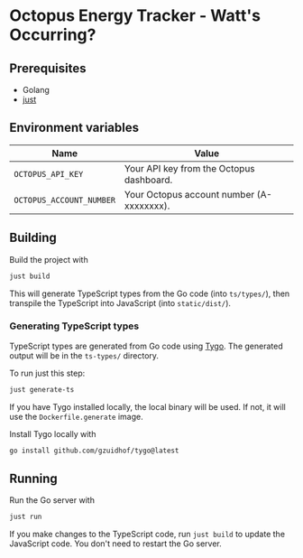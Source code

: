# Octopus Energy Tracker - Watt's Occurring?

## Prerequisites

- Golang
- [just](https://github.com/casey/just)

## Environment variables

| Name                     | Value                                     |
| ------------------------ | ----------------------------------------- |
| `OCTOPUS_API_KEY`        | Your API key from the Octopus dashboard.  |
| `OCTOPUS_ACCOUNT_NUMBER` | Your Octopus account number (A-xxxxxxxx). |

## Building

Build the project with

```sh
just build
```

This will generate TypeScript types from the Go code (into `ts/types/`),
then transpile the TypeScript into JavaScript (into `static/dist/`).

### Generating TypeScript types

TypeScript types are generated from Go code using [Tygo](https://github.com/gzuidhof/tygo).
The generated output will be in the `ts-types/` directory.

To run just this step:

```sh
just generate-ts
```

If you have Tygo installed locally, the local binary will be used.
If not, it will use the `Dockerfile.generate` image.

Install Tygo locally with

```sh
go install github.com/gzuidhof/tygo@latest
```

## Running

Run the Go server with

```sh
just run
```

If you make changes to the TypeScript code, run `just build` to update the JavaScript code.
You don't need to restart the Go server.
